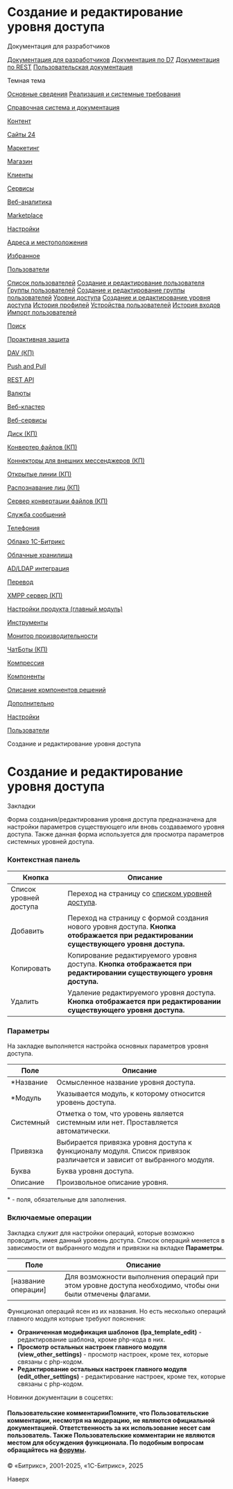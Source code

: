 # Создание и редактирование уровня доступа

Документация для разработчиков

[Документация для разработчиков](https://dev.1c-bitrix.ru/api_help/)
[Документация по D7](https://dev.1c-bitrix.ru/api_d7/)
[Документация по REST](https://dev.1c-bitrix.ru/rest_help/)
[Пользовательская документация](https://dev.1c-bitrix.ru/user_help/)

Темная тема

[Основные сведения](/user_help/index.php)
[Реализация и системные требования](/user_help/reqintro.php)

[Справочная система и документация](/user_help/help/index.php)

[Контент](/user_help/content/index.php)

[Сайты 24](/user_help/sites24/index.php)

[Маркетинг](/user_help/marketing/index.php)

[Магазин](/user_help/store/index.php)

[Клиенты](/user_help/clients/index.php)

[Сервисы](/user_help/service/index.php)

[Веб-аналитика](/user_help/statistic/index.php)

[Marketplace](/user_help/marketplace/index.php)

[Настройки](/user_help/settings/index.php)

[Адреса и местоположения](/user_help/settings/location/index.php)

[Избранное](/user_help/settings/favorites/index.php)

[Пользователи](/user_help/settings/users/index.php)

[Список пользователей](/user_help/settings/users/user_admin.php)
[Создание и редактирование пользователя](/user_help/settings/users/user_edit.php)
[Группы пользователей](/user_help/settings/users/group_admin.php)
[Создание и редактирование группы пользователей](/user_help/settings/users/group_edit.php)
[Уровни доступа](/user_help/settings/users/task_admin.php)
[Создание и редактирование уровня доступа](/user_help/settings/users/task_edit.php)
[История профилей](/user_help/settings/users/profile_history.php)
[Устройства пользователей](/user_help/settings/users/user_devices.php)
[История входов](/user_help/settings/users/user_devices_history.php)
[Импорт пользователей](/user_help/settings/users/user_import.php)

[Поиск](/user_help/settings/search/index.php)

[Проактивная защита](/user_help/settings/security/index.php)

[DAV (КП)](/user_help/settings/dav/index.php)

[Push and Pull](/user_help/settings/pull/index.php)

[REST API](/user_help/settings/rest_api/index.php)

[Валюты](/user_help/settings/currency/index.php)

[Веб-кластер](/user_help/settings/cluster/index.php)

[Веб-сервисы](/user_help/settings/webservice/index.php)

[Диск (КП)](/user_help/settings/disk/index.php)

[Конвертер файлов (КП)](/user_help/settings/transformer/index.php)

[Коннекторы для внешних мессенджеров (КП)](/user_help/settings/imconnector/index.php)

[Открытые линии (КП)](/user_help/settings/imopenlines/index.php)

[Распознавание лиц (КП)](/user_help/settings/faceid/index.php)

[Сервер конвертации файлов (КП)](/user_help/settings/transformercontroller/index.php)

[Служба сообщений](/user_help/settings/message_service/index.php)

[Телефония](/user_help/settings/voximplant/index.php)

[Облако 1С-Битрикс](/user_help/settings/bitrixcloud/index.php)

[Облачные хранилища](/user_help/settings/clouds/index.php)

[AD/LDAP интеграция](/user_help/settings/ldap/index.php)

[Перевод](/user_help/settings/translate/index.php)

[XMPP сервер (КП)](/user_help/settings/xmpp/index.php)

[Настройки продукта (главный модуль)](/user_help/settings/settings/index.php)

[Инструменты](/user_help/settings/utilities/index.php)

[Монитор производительности](/user_help/settings/perfmon/index.php)

[ЧатБоты (КП)](/user_help/settings/imbot/index.php)

[Компрессия](/user_help/settings/compression/index.php)

[Компоненты](/user_help/components/index.php)

[Описание компонентов решений](/user_help/description_decisions/index.php)

[Дополнительно](/user_help/additional/index.php)

[Настройки](/user_help/settings/index.php)

[Пользователи](/user_help/settings/users/index.php)

Создание и редактирование уровня доступа

# Создание и редактирование уровня доступа

Закладки

Форма создания/редактирования уровня доступа предназначена для настройки параметров существующего или вновь создаваемого уровня доступа. Также данная форма используется для просмотра параметров системных уровней доступа.

  

### Контекстная панель

| Кнопка | Описание |
| --- | --- |
| Список уровней доступа | Переход на страницу со [списком уровней доступа](/user_help/settings/users/task_admin.php). |
| Добавить | Переход на страницу с формой создания нового уровня доступа. **Кнопка отображается при редактировании существующего уровня доступа.** |
| Копировать | Копирование редактируемого уровня доступа. **Кнопка отображается при редактировании существующего уровня доступа.** |
| Удалить | Удаление редактируемого уровня доступа. **Кнопка отображается при редактировании существующего уровня доступа.** |

### Параметры

На закладке выполняется настройка основных параметров уровня доступа.

| Поле | Описание |
| --- | --- |
| \*Название | Осмысленное название уровня доступа. |
| \*Модуль | Указывается модуль, к которому относится уровень доступа. |
| Системный | Отметка о том, что уровень является системным или нет. Проставляется автоматически. |
| Привязка | Выбирается привязка уровня доступа к функционалу модуля. Список привязок различается и зависит от выбранного модуля. |
| Буква | Буква уровня доступа. |
| Описание | Произвольное описание уровня. |

\* - поля, обязательные для заполнения.

### Включаемые операции

Закладка служит для настройки операций, которые возможно проводить, имея данный уровень доступа. Список операций меняется в зависимости от выбранного модуля и привязки на вкладке **Параметры**.

| Поле | Описание |
| --- | --- |
| [название операции] | Для возможности выполнения операций при этом уровне доступа необходимо, чтобы они были отмечены флагами. |

Функционал операций ясен из их названия. Но есть несколько операций главного модуля которые требуют пояснения:

* **Ограниченная модификация шаблонов (lpa\_template\_edit)** - редактирование шаблона, кроме php-кода в них.
* **Просмотр остальных настроек главного модуля (view\_other\_settings)** - просмотр настроек, кроме тех, которые связаны с php-кодом.
* **Редактирование остальных настроек главного модуля (edit\_other\_settings)** - редактирование настроек, кроме тех, которые связаны с php-кодом.

Новинки документации в соцсетях:

#### Пользовательские комментарииПомните, что Пользовательские комментарии, несмотря на модерацию, не являются официальной документацией. Ответственность за их использование несет сам пользователь. Также Пользовательские комментарии не являются местом для обсуждения функционала. По подобным вопросам обращайтесь на [форумы](http://dev.1c-bitrix.ru/community/forums/group1/).

© «Битрикс», 2001-2025, «1С-Битрикс», 2025

Наверх